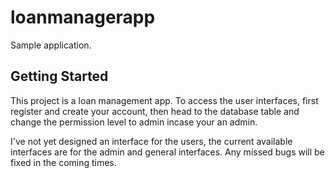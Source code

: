 # loanmanagerapp

Sample application.

## Getting Started

This project is a loan management app.
To access the user interfaces, first register and create your account, 
then head to the database table and change the permission level to admin incase your an admin.

I've not yet designed an interface for the users, the current available interfaces are for the admin and general
interfaces. 
Any missed bugs will be fixed in the coming times.
